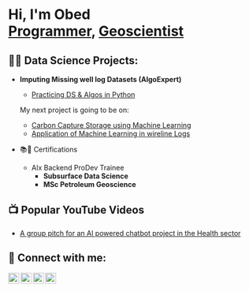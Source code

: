<h1>Hi, I'm Obed <br/><a href="https://github.com/OOAK-sir/well-Logs-prediction">Programmer</a>, <a href="https://www.linkedin.com/in/obed-obeng-amoah-754037258/">Geoscientist</a>
<h2>👨‍💻 Data Science Projects:</h2>

- <b>Imputing Missing well log Datasets (AlgoExpert)</b>
  - [Practicing DS & Algos in Python](https://github.com/OOAK-sir/well-Logs-prediction)
 
  My next project is going to be on:
  - [Carbon Capture Storage using Machine Learning](https://github.com/OOAK-sir/well-Logs-prediction)
  - [Application of Machine Learning in wireline Logs](https://github.com/OOAK-sir/well-Logs-prediction)


- <b2>📚🧾 Certifications</b>
  - Alx Backend ProDev Trainee
    - <b>Subsurface Data Science</b>
    - <b>MSc Petroleum Geoscience</b>


<h2>📺 Popular YouTube Videos</h2>

- [A group pitch for an AI powered chatbot project in the Health sector](https://www.youtube.com/shorts/wt1O8tUlqsk)

<h2> 🤳 Connect with me:</h2>

[<img align="left" alt="ObedObengamoah | YouTube" width="22px" src="https://cdn.jsdelivr.net/npm/simple-icons@v3/icons/youtube.svg" />][youtube]
[<img align="left" alt="ObedObengamoah | Twitter" width="22px" src="https://cdn.jsdelivr.net/npm/simple-icons@v3/icons/twitter.svg" />][twitter]
[<img align="left" alt="obedobengamoah | LinkedIn" width="22px" src="https://cdn.jsdelivr.net/npm/simple-icons@v3/icons/linkedin.svg" />][linkedin]
[<img align="left" alt="ObedObengamoah | Instagram" width="22px" src="https://cdn.jsdelivr.net/npm/simple-icons@v3/icons/instagram.svg" />][instagram]


[twitter]: https://twitter.com/
[youtube]: https://www.youtube.com/shorts/wt1O8tUlqsk
[instagram]: https://www.instagram.com/
[linkedin]: https://www.linkedin.com/in/obed-obeng-amoah-754037258/

<!--
**OOAK - sir/well log prediction** is a ✨ _special_ ✨ repository because its `README.md` (this file) appears on your GitHub profile.

Here are some ideas to get you started:

- 🔭 I’m currently working on ...
- 🌱 I’m currently learning ...
- 👯 I’m looking to collaborate on ...
- 🤔 I’m looking for help with ...
- 💬 Ask me about ...
- 📫 How to reach me: ...
- 😄 Pronouns: ...
- ⚡ Fun fact: ...
-->

